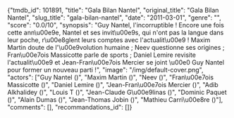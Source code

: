 {"tmdb_id": 101891, "title": "Gala Bilan Nantel", "original_title": "Gala Bilan Nantel", "slug_title": "gala-bilan-nantel", "date": "2011-03-01", "genre": "", "score": "0.0/10", "synopsis": "Guy Nantel, l'incorruptible ! Encore une fois cette ann\u00e9e, Nantel et ses invit\u00e9s, qui n'ont pas la langue dans leur poche, r\u00e8glent leurs comptes avec l'actualit\u00e9 ! Maxim Martin doute de l'\u00e9volution humaine ; Neev questionne ses origines ; Fran\u00e7ois Massicotte parle de sports ; Daniel Lemire revisite l'actualit\u00e9 et Jean-Fran\u00e7ois Mercier se joint \u00e0 Guy Nantel pour former un nouveau parti !", "image": "/img/default-cover.png", "actors": ["Guy Nantel ()", "Maxim Martin ()", "Neev ()", "Fran\u00e7ois Massicotte ()", "Daniel Lemire ()", "Jean-Fran\u00e7ois Mercier ()", "Adib Alkhalidey ()", "Louis T ()", "Jean-Claude G\u00e9linas ()", "Dominic Paquet ()", "Alain Dumas ()", "Jean-Thomas Jobin ()", "Mathieu Carri\u00e8re ()"], "comments": [], "recommandations_id": []}